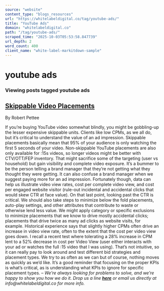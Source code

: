 ```yaml
---
source: "website"
content_type: "blogs_resources"
url: "https://whitelabeldigital.co/tag/youtube-ads/"
title: "YouTube Ads"
domain: "whitelabeldigital.co"
path: "/tag/youtube-ads/"
scraped_time: "2025-10-03T05:53:58.847739"
url_depth: 2
word_count: 400
client_name: "white-label-markitdown-sample"
---
```


# youtube ads

### Viewing posts tagged youtube ads

## [Skippable Video Placements](https://whitelabeldigital.co/skippable-video-placements/)

By Robert Pettee

If you’re buying YouTube video somewhat blindly, you might be gobbling-up the lesser expensive skippable units. Clients like low CPMs, as we all do, but it’s critical to understand the value of an ad impression. Skippable placements basically mean that 95% of your audience is only watching the first 5 seconds of your video. Non-skippable YouTube placements are also only available for :15s videos, so longer videos might be better with CTV/OTT/FEP inventory. That might sacrifice some of the targeting (user vs household) but gain visibility and complete video exposure. It’s a bummer to be the person telling a brand manager that they’re not getting what they thought they were getting. It can also confuse a brand manager when we suggest paying more for an ad impression. Fortunately though, data can help us illustrate video view rates, cost per complete video view, and cost per engaged website visitor (rule-out incidental and accidental clicks that would skew CTR at face value). On that last point, looking past the CTR is critical. We should also take steps to minimize below the fold placements, auto-play settings, and other attributes that contribute to waste or otherwise lend less value. We might apply category or specific exclusions to minimize placements that we know to drive mostly accidental clicks; placements that drive twice as many ad clicks as website visits, for example. Historical experience says that slightly higher CPMs often drive an increase in video view rate, often to the extent that the cost per video view goes down. I recall a recent test where tolerating a 28% increase in CPM lent to a 52% decrease in cost per Video View (user either interacts with your ad or watches the full :15 video that I was using). That’s not intuitive, so it can really pay to look around and test different bid strategies and placement types. We try to as often as we can but of course, nothing moves as quickly as we’d like. It’s a good reminder that focusing on the proper KPIs is what’s critical, as is understanding what KPIs to ignore for specific placement types. – _We’re always looking for problems to solve, and we’re happy to show you how we do it. Drop us a line [**here**](https://whitelabeldigital.co/contact/) or email us directly at _info@whitelabeldigital.co_ for more info._